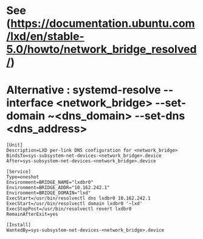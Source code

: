 # See (https://documentation.ubuntu.com/lxd/en/stable-5.0/howto/network_bridge_resolved/)

# Alternative : systemd-resolve --interface <network_bridge> --set-domain ~<dns_domain> --set-dns <dns_address>

```
[Unit]
Description=LXD per-link DNS configuration for <network_bridge>
BindsTo=sys-subsystem-net-devices-<network_bridge>.device
After=sys-subsystem-net-devices-<network_bridge>.device

[Service]
Type=oneshot
Environment=BRIDGE_NAME="lxdbr0"
Environment=BRIDGE_ADDR="10.162.242.1"
Environment=BRIDGE_DOMAIN="lxd"
ExecStart=/usr/bin/resolvectl dns lxdbr0 10.162.242.1
ExecStart=/usr/bin/resolvectl domain lxdbr0 '~lxd'
ExecStopPost=/usr/bin/resolvectl revert lxdbr0
RemainAfterExit=yes

[Install]
WantedBy=sys-subsystem-net-devices-<network_bridge>.device

```
